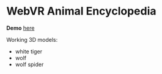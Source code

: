 # WebVR Animal Encyclopedia

**Demo** [here](sktime.com)

Working 3D models:
 - white tiger
 - wolf
 - wolf spider
